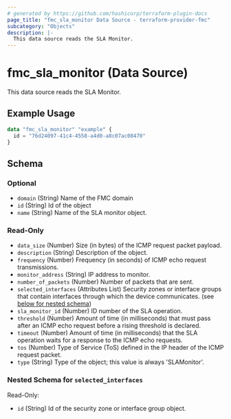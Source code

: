 ```yaml
---
# generated by https://github.com/hashicorp/terraform-plugin-docs
page_title: "fmc_sla_monitor Data Source - terraform-provider-fmc"
subcategory: "Objects"
description: |-
  This data source reads the SLA Monitor.
---
```


# fmc_sla_monitor (Data Source)

This data source reads the SLA Monitor.

## Example Usage

```terraform
data "fmc_sla_monitor" "example" {
  id = "76d24097-41c4-4558-a4d0-a8c07ac08470"
}
```

<!-- schema generated by tfplugindocs -->
## Schema

### Optional

- `domain` (String) Name of the FMC domain
- `id` (String) Id of the object
- `name` (String) Name of the SLA monitor object.

### Read-Only

- `data_size` (Number) Size (in bytes) of the ICMP request packet payload.
- `description` (String) Description of the object.
- `frequency` (Number) Frequency (in seconds) of ICMP echo request transmissions.
- `monitor_address` (String) IP address to monitor.
- `number_of_packets` (Number) Number of packets that are sent.
- `selected_interfaces` (Attributes List) Security zones or interface groups that contain interfaces through which the device communicates. (see [below for nested schema](#nestedatt--selected_interfaces))
- `sla_monitor_id` (Number) ID number of the SLA operation.
- `threshold` (Number) Amount of time (in milliseconds) that must pass after an ICMP echo request before a rising threshold is declared.
- `timeout` (Number) Amount of time (in milliseconds) that the SLA operation waits for a response to the ICMP echo requests.
- `tos` (Number) Type of Service (ToS) defined in the IP header of the ICMP request packet.
- `type` (String) Type of the object; this value is always 'SLAMonitor'.

<a id="nestedatt--selected_interfaces"></a>
### Nested Schema for `selected_interfaces`

Read-Only:

- `id` (String) Id of the security zone or interface group object.
